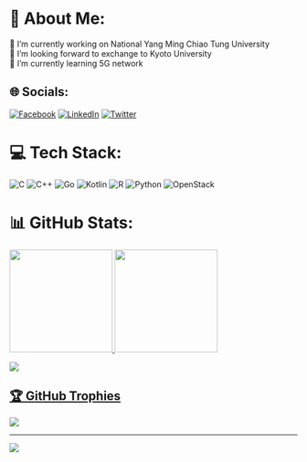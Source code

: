 # 💫 About Me:
🔭 I’m currently working on National Yang Ming Chiao Tung University<br>
👯 I’m looking forward to exchange to Kyoto University<br>
🌱 I’m currently learning 5G network


## 🌐 Socials:
[![Facebook](https://img.shields.io/badge/Facebook-%231877F2.svg?logo=Facebook&logoColor=white)](https://facebook.com/jasmine2329) [![LinkedIn](https://img.shields.io/badge/LinkedIn-%230077B5.svg?logo=linkedin&logoColor=white)](https://linkedin.com/in/meow0122) [![Twitter](https://img.shields.io/badge/Twitter-%231DA1F2.svg?logo=Twitter&logoColor=white)](https://twitter.com/sumire_2329) 

# 💻 Tech Stack:
![C](https://img.shields.io/badge/c-%2300599C.svg?style=flat&logo=c&logoColor=white) ![C++](https://img.shields.io/badge/c++-%2300599C.svg?style=flat&logo=c%2B%2B&logoColor=white) ![Go](https://img.shields.io/badge/go-%2300ADD8.svg?style=flat&logo=go&logoColor=white) ![Kotlin](https://img.shields.io/badge/kotlin-%230095D5.svg?style=flat&logo=kotlin&logoColor=white) ![R](https://img.shields.io/badge/r-%23276DC3.svg?style=flat&logo=r&logoColor=white) ![Python](https://img.shields.io/badge/python-3670A0?style=flat&logo=python&logoColor=ffdd54) ![OpenStack](https://img.shields.io/badge/Openstack-%23f01742.svg?style=flat&logo=openstack&logoColor=white)
# 📊 GitHub Stats:
<div align="left">
  <a href="https://github.com/jasmine0122">
  <img height="180em" src="https://github-readme-stats.vercel.app/api?username=jasmine0122&theme=flag-india&hide_border=false&include_all_commits=true&count_private=true"/>
  <img height="180em" src="https://github-readme-stats.vercel.app/api/top-langs/?username=jasmine0122&theme=flag-india&hide_border=false&include_all_commits=true&count_private=true&layout=compact"/>
</div>
  
![](https://github-readme-streak-stats.herokuapp.com/?user=jasmine0122&theme=flag-india&hide_border=false)<br/>


## 🏆 GitHub Trophies
![](https://github-profile-trophy.vercel.app/?username=jasmine0122&theme=onedark&no-frame=true&no-bg=true&margin-w=4)

---
[![](https://visitcount.itsvg.in/api?id=jasmine0122&icon=4&color=6)](https://visitcount.itsvg.in)

<!-- Proudly created with GPRM ( https://gprm.itsvg.in ) -->
